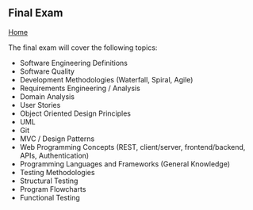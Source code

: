 ## Final Exam

[Home](README.md)  

The final exam will cover the following topics:
- Software Engineering Definitions  
- Software Quality  
- Development Methodologies (Waterfall, Spiral, Agile)  
- Requirements Engineering / Analysis  
- Domain Analysis  
- User Stories  
- Object Oriented Design Principles  
- UML  
- Git  
- MVC / Design Patterns  
- Web Programming Concepts (REST, client/server, frontend/backend, APIs, Authentication)  
- Programming Languages and Frameworks (General Knowledge)  
- Testing Methodologies  
- Structural Testing  
- Program Flowcharts  
- Functional Testing  
